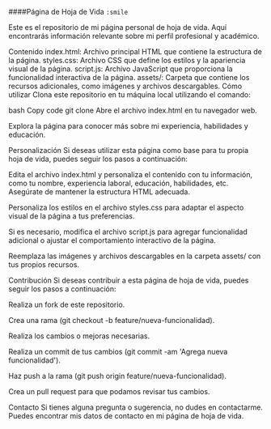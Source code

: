 
####Página de Hoja de Vida `:smile`

Este es el repositorio de mi página personal de hoja de vida. Aquí encontrarás información relevante sobre mi perfil profesional y académico.

Contenido
index.html: Archivo principal HTML que contiene la estructura de la página.
styles.css: Archivo CSS que define los estilos y la apariencia visual de la página.
script.js: Archivo JavaScript que proporciona la funcionalidad interactiva de la página.
assets/: Carpeta que contiene los recursos adicionales, como imágenes y archivos descargables.
Cómo utilizar
Clona este repositorio en tu máquina local utilizando el comando:

bash
Copy code
git clone <URL del repositorio>
Abre el archivo index.html en tu navegador web.

Explora la página para conocer más sobre mi experiencia, habilidades y educación.

Personalización
Si deseas utilizar esta página como base para tu propia hoja de vida, puedes seguir los pasos a continuación:

Edita el archivo index.html y personaliza el contenido con tu información, como tu nombre, experiencia laboral, educación, habilidades, etc. Asegúrate de mantener la estructura HTML adecuada.

Personaliza los estilos en el archivo styles.css para adaptar el aspecto visual de la página a tus preferencias.

Si es necesario, modifica el archivo script.js para agregar funcionalidad adicional o ajustar el comportamiento interactivo de la página.

Reemplaza las imágenes y archivos descargables en la carpeta assets/ con tus propios recursos.

Contribución
Si deseas contribuir a esta página de hoja de vida, puedes seguir los pasos a continuación:

Realiza un fork de este repositorio.

Crea una rama (git checkout -b feature/nueva-funcionalidad).

Realiza los cambios o mejoras necesarias.

Realiza un commit de tus cambios (git commit -am 'Agrega nueva funcionalidad').

Haz push a la rama (git push origin feature/nueva-funcionalidad).

Crea un pull request para que podamos revisar tus cambios.

Contacto
Si tienes alguna pregunta o sugerencia, no dudes en contactarme. Puedes encontrar mis datos de contacto en mi página de hoja de vida.


